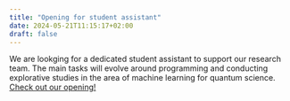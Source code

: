 ```yaml
---
title: "Opening for student assistant"
date: 2024-05-21T11:15:17+02:00
draft: false
---
```


We are lookging for a dedicated student assistant to support our research team. The main tasks will evolve around programming and conducting explorative studies in the area of machine learning for quantum science. [Check out our opening!](/joinus/jobs/2024-shk)